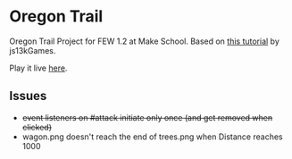 # Oregon Trail
Oregon Trail Project for FEW 1.2 at Make School. Based on [this tutorial](https://gamedevacademy.org/js13kgames-tutorial/) by js13kGames.

Play it live [here](http://www.toris.website/oregon.html).

## Issues
* ~~event listeners on #attack initiate only once (and get removed when clicked)~~
* wagon.png doesn't reach the end of trees.png when Distance reaches 1000
